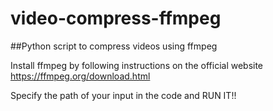 # video-compress-ffmpeg
##Python script to compress videos using ffmpeg


Install ffmpeg by following instructions on the official website
https://ffmpeg.org/download.html

Specify the path of your input in the code and RUN IT!!
